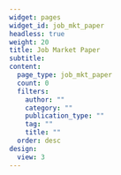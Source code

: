 ```yaml
---
widget: pages
widget_id: job_mkt_paper
headless: true
weight: 20
title: Job Market Paper
subtitle: 
content:
  page_type: job_mkt_paper
  count: 0
  filters:
    author: ""
    category: ""
    publication_type: ""
    tag: ""
    title: ""
  order: desc
design:
  view: 3
---
```

